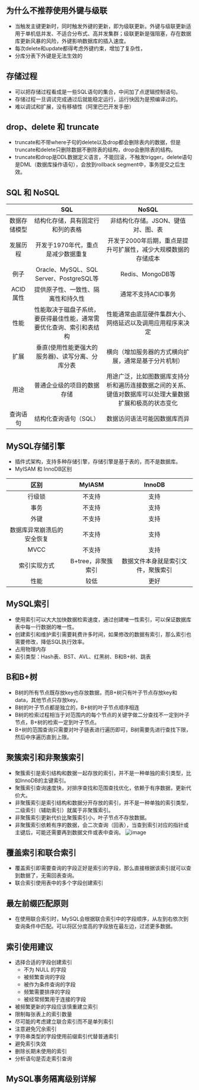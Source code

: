 ## 为什么不推荐使用外键与级联
* 当触发主键更新时，同时触发外键的更新，即为级联更新。外键与级联更新适用于单机低并发、不适合分布式、高并发集群；级联更新是强阻塞，存在数据库更新风暴的风险，外键影响数据库的插入速度。
* 每次delete和update都得考虑外键约束，增加了复杂性，
* 分库分表下外键是无法生效的

## 存储过程
* 可以把存储过程看成是一些SQL语句的集合，中间加了点逻辑控制语句。
* 存储过程一旦调试完成通过后就能稳定运行，运行快因为是预编译过的。
* 难以调试和扩展，没有移植性（阿里巴巴开发手册）

## drop、delete 和 truncate
* truncate和不带where子句的delete以及drop都会删除表内的数据，但是truncate和delete只删除数据不删除表的结构，drop会删除表的结构。
* truncate和drop是DDL数据定义语言，不能回滚，不触发trigger。delete语句是DML（数据库操作语句），会放到rollback segment中，事务提交之后生效。

## SQL 和 NoSQL
||SQL|NoSQL|
|:--:|:--:|:--:|
|数据存储模型|结构化存储，具有固定行和列的表格|非结构化存储。JSON、键值对、图、表|
|发展历程|开发于1970年代，重点是减少数据重复|开发于2000年后期，重点是提升可扩展性，减少大规模数据的存储成本|
|例子|Oracle、MySQL、SQL Server、PostgreSQL等|Redis、MongoDB等|
|ACID属性|提供原子性、一致性、隔离性和持久性|通常不支持ACID事务|
|性能|性能取决于磁盘子系统，要获得最佳性能，通常需要优化查询、索引和表结构|性能通常由底层硬件集群大小、网络延迟以及调用应用程序来决定|
|扩展|垂直(使用性能更强大的服务器)、读写分离、分库分表|横向（增加服务器的方式横向扩展，通常是基于分片机制）|
|用途|普通企业级的项目的数据存储|用途广泛，比如图数据库支持分析和遍历连接数据之间的关系、键值对数据库可以处理大量数据扩展和极高的状态变化|
|查询语句|结构化查询语句（SQL）|数据访问语法可能因数据库而异|

## MySQL存储引擎
* 插件式架构，支持多种存储引擎，存储引擎是基于表的，而不是数据库。
* MyISAM 和 InnoDB区别

|区别|MyIASM|InnoDB|
|:--:|:--:|:--:|
|行级锁|不支持|支持|
|事务|不支持|支持|
|外键|不支持|支持|
|数据库异常崩溃后的安全恢复|不支持|支持|
|MVCC|不支持|支持|
|索引实现方式|B+tree，非聚簇索引|数据文件本身就是索引文件，聚簇索引|
|性能|较低|更好|

## MySQL索引
* 使用索引可以大大加快数据检索速度，通过创建唯一性索引，可以保证数据库表中每一行数据的唯一性。
* 创建索引和维护索引需要耗费许多时间，如果修改的数据有索引，那么索引也需要修改，降低SQL执行效率。
* 占用物理内存
* 索引类型：Hash表、BST、AVL、红黑树、B和B+树、跳表

## B和B+树
* B树的所有节点既存放key也存放数据，而B+树只有叶子节点存放key和data，其他节点只存放key。
* B树的叶子节点都是独立的，B+树的叶子节点顺序相连
* B树的检索过程相当于对范围内的每个节点的关键字做二分查找不一定到叶子节点，B+树的检索一定到叶子节点。
* B+树的范围查询只需要对叶子链表进行遍历即可，B树需要先进行查找下限，然后中序遍历直到上限。
  
## 聚簇索引和非聚簇索引
* 聚簇索引是索引结构和数据一起存放的索引，并不是一种单独的索引类型，比如InnoDB的主键索引。
* 聚簇索引查询速度快，对排序查找和范围查找优化，依赖于有序数据，更新代价大。
* 非聚簇索引是索引结构和数据分开存放的索引，并不是一种单独的索引类型，二级索引（辅助索引）就属于非聚簇索引。
* 非聚簇索引更新代价比聚簇索引小，叶子节点不存放数据。
* 非聚簇索引依赖有序的数据，会二次查询（回表），当查到索引对应的指针或主键后，可能还需要再到数据文件或表中查询。
![image](https://github.com/Ray3260/Blog/assets/41173822/14b62e70-8164-4a0a-92ba-693c8a522f56)

## 覆盖索引和联合索引
* 覆盖索引即需要查询的字段正好是索引的字段，那么直接根据该索引就可以查到数据了，无需回表查询。
* 联合索引使用表中的多个字段创建索引

## 最左前缀匹配原则
* 在使用联合索引时，MySQL会根据联合索引中的字段顺序，从左到右依次到查询条件中匹配。可以将区分度高的字段放在最左边，过滤更多数据。

## 索引使用建议
* 选择合适的字段创建索引
  * 不为 NULL 的字段
  * 被频繁查询的字段
  * 被作为条件查询的字段
  * 频繁需要排序的字段
  * 被经常频繁用于连接的字段
* 被频繁更新的字段应该慎重建立索引
* 限制每张表上的索引数量
* 尽可能的考虑建立联合索引而不是单列索引
* 注意避免冗余索引
* 字符串类型的字段使用前缀索引代替普通索引
* 避免索引失效
* 删除长期未使用的索引
* 分析语句是否走索引查询

## MySQL事务隔离级别详解

